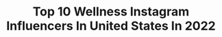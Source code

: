 ---
title: Top 10 Wellness Instagram Influencers In United States In 2022
description: >-
  Find top wellness Instagram influencers in United States in 2022. Most popular hashtags: #wellness #love #nature.
platform: Instagram
hits: 2619
text_top: Analyze the best Instagram influencers on inBeat.
text_bottom: Our platform holds 2619 Instagram influencers like this in United States for you to connect with.
profiles:
  - username: "newtonbogue"
    fullname: >-
      Adam
    bio: >-
      NYC/LA restauranteur turned green bath, beauty & wellness brand Cofounder in the Ojai Valley, CA.
    location: "United States"
    followers: 13018
    engagement: 1430
    commentsToLikes: 0.123402
    id: ck8sx6wa3gcto0j78hijxj1jd
    verified: false
    hashtags: "#staysafe, #elcapitan, #deepbreaths, #harper"
  - username: "_jasminvanessa"
    fullname: >-
      JΛSMIN ╳ VΛNESSΛ
    bio: >-
      ur virtual soul sis Unfiltered LA creative💃🏽 Life+CurvyStyle ✘ Wellness ✘ Advocacy join the fam #jasmINSPIRED jasminvanessa93@gmail.com TRAVEL W/ ME ↓
    location: "United States"
    followers: 30774
    engagement: 1246
    commentsToLikes: 0.172423
    id: ck55mxhoz51bd0i11q9fhs1x0
    verified: false
    hashtags: "#revolveme, #spookyszn, #fallootd, #31nightsofhalloween"
  - username: "fit.full.life"
    fullname: >-
      Julie
    bio: >-
      Registered Dietitian • B.S. Nutrition and Exercise Physiology • Barre Certified • Mom of 4 • Food, Fitness and Wellness
    location: "United States"
    followers: 8757
    engagement: 1973
    commentsToLikes: 0.386816
    id: ck6tukukugwtw0j718rwi641a
    verified: false
    hashtags: "#bodypositive, #dietitiansofinstagram, #strongcore, #healthyliving"
  - username: "chloe__chamberlain"
    fullname: >-
      Chloe Chamberlain
    bio: >-
      Owner + Designer @balanceathletica⁣⁣⁣⁣ @tolucaswim ⁣ 📚Purdue University Alumn ⁣⁣⁣ 📈 Business 🌿 Health 💋 Beauty ⚖️ Wellness⁣⁣⁣⁣⁣⁣⁣ ⁣
    location: "United States"
    followers: 71960
    engagement: 1212
    commentsToLikes: 0.088736
    id: ck0uav00bd2xv0i19127d3k1s
    verified: false
    hashtags: "#stayhome, #flattenthecurve, #bywomxnforwomxn"
  - username: "tayruths"
    fullname: >-
      Tay Ruth Welgoss
    bio: >-
      ⋒ hey, I’m tay! I’m goofy & encouraging 😊 I share about my lifestyle, faith & suffering. 🍁 ⋒home&wellness: @tayruthwel ✉️: tayruthblog@gmail.com
    location: "United States"
    followers: 13476
    engagement: 1162
    commentsToLikes: 0.121753
    id: ck55jcu9qwrzh0i11jnqc3a25
    verified: false
    hashtags: ""
  - username: "withashleykay"
    fullname: >-
      Ashley Kay, PA-C
    bio: >-
      📍ORL, FL 💉Vascular Surgery Physician Assistant⠀⠀⠀⠀⠀⠀⠀ 💍 Bride-to-be 🧠More Education, Health, & Wellness Here: http://www.withashleykay.com/
    location: "United States"
    followers: 35532
    engagement: 684
    commentsToLikes: 0.123323
    id: ck5c4ae1p0xqz0i11daqs65ur
    verified: false
    hashtags: "#physicianassistant, #livebetterbycvshealth, #womeninmedicine, #linkinbio"
  - username: "kundaliniyoginiprasiddha"
    fullname: >-
      PRASIDDHA🌿Health&Spirit Coach
    bio: >-
      Here to share authentic Yoga, Ayurveda & Hindu spirituality🧡💫 Certified Ayurvedic Wellness Counselor🌱 India 🕌 & LA 🌊 For free resources and booking👇🏻
    location: "United States"
    followers: 8814
    engagement: 1122
    commentsToLikes: 0.084211
    id: ck9ha2pmsaw7d0j783nn2j00v
    verified: false
    hashtags: "#soul, #reflection, #cosmos, #heal"
  - username: "lifewcasey_"
    fullname: >-
      Casey| Content Creator
    bio: >-
      Fashion, Fitness + Travel Enthusiast Skincare, Beauty + Wellness 🌿 Kennedy, Connor + @johnm0rg4n👨‍👩‍👧‍👦 Let’s work together 👉🏼💌lifewcasey@gmail.com
    location: "United States"
    followers: 6759
    engagement: 939
    commentsToLikes: 0.125655
    id: ck5q272edekwl0i11sh9v8vvm
    verified: false
    hashtags: "#verbpartner, #weareveryougo, #gemmistbeauty, #granarolo"
  - username: "niamhcullenx"
    fullname: >-
      Niamh Cullen
    bio: >-
      Fitness Coach | Fashion | Lifestyle Just me sharing 🕊 Wellness + Positivity ✨ •Big & Bright Ltd. •niamhpcullen@gmail.com Watch my latest Tik Tok👇🏼
    location: "United States"
    followers: 146046
    engagement: 365
    commentsToLikes: 0.078158
    id: ck5zk76oriy770i14zlnweufv
    verified: true
    hashtags: "#friday, #ootd, #iworkwithprimark, #giveitatwirl"
  - username: "jennamasar"
    fullname: >-
      j e n n a m a s a r
    bio: >-
      Detroit—>📍Scottsdale Follower ✞ Healthy Hair & Skin Advocate ♥ Wanderer ✈ #detroit #scottsdale #beauty #vegan #skincare #wellness ❥what I do ↓
    location: "United States"
    followers: 7512
    engagement: 973
    commentsToLikes: 0.113646
    id: ckaozs50jn5xc0i7844bpf7zw
    verified: false
    hashtags: "#tempe, #nature, #oldtownscottsdale, #austintexas"
---